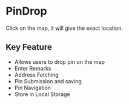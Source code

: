 # PinDrop
Click on the map, it will give the exact location. 

<h2>Key Feature</h2>
<ul>
    <li>Allows users to drop pin on the map</li>
    <li>Enter Remarks</li>
    <li>Address Fetching</li>
    <li>Pin Submission and saving</li>
    <li>Pin Navigation</li>
    <li>Store in Local Storage</li>
</ul>